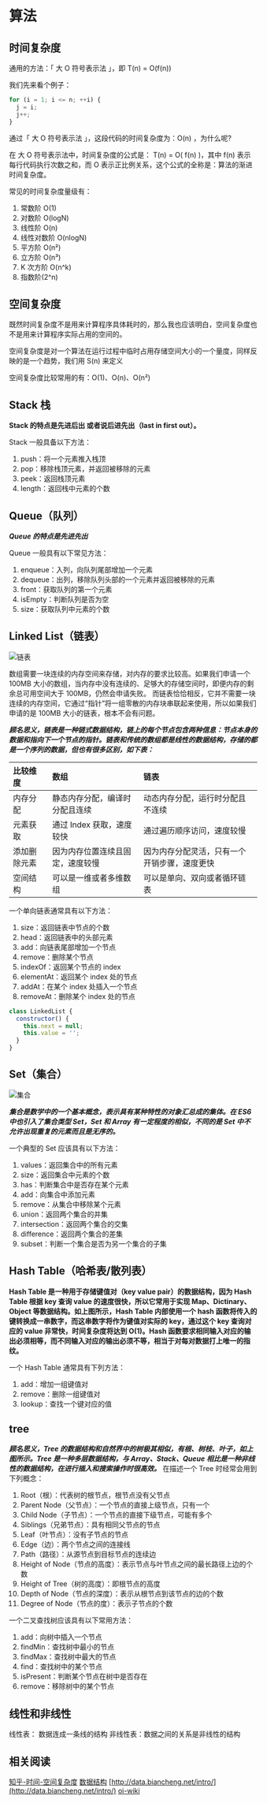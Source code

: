 # 算法

## 时间复杂度

通用的方法：「 大 O 符号表示法 」，即 T(n) = O(f(n))

我们先来看个例子：

```javascript
for (i = 1; i <= n; ++i) {
  j = i;
  j++;
}
```

通过「 大 O 符号表示法 」，这段代码的时间复杂度为：O(n) ，为什么呢?

在 大 O 符号表示法中，时间复杂度的公式是： T(n) = O( f(n) )，其中 f(n) 表示每行代码执行次数之和，而 O 表示正比例关系，这个公式的全称是：算法的渐进时间复杂度。

常见的时间复杂度量级有：

1. 常数阶 O(1)
2. 对数阶 O(logN)
3. 线性阶 O(n)
4. 线性对数阶 O(nlogN)
5. 平方阶 O(n²)
6. 立方阶 O(n³)
7. K 次方阶 O(n^k)
8. 指数阶(2^n)

## 空间复杂度

既然时间复杂度不是用来计算程序具体耗时的，那么我也应该明白，空间复杂度也不是用来计算程序实际占用的空间的。

空间复杂度是对一个算法在运行过程中临时占用存储空间大小的一个量度，同样反映的是一个趋势，我们用 S(n) 来定义

空间复杂度比较常用的有：O(1)、O(n)、O(n²)

## Stack 栈

**Stack 的特点是先进后出 或者说后进先出（last in first out）。**

Stack 一般具备以下方法：

1. push：将一个元素推入栈顶
2. pop：移除栈顶元素，并返回被移除的元素
3. peek：返回栈顶元素
4. length：返回栈中元素的个数

## Queue（队列）

**_Queue 的特点是先进先出_**

Queue 一般具有以下常见方法：

1. enqueue：入列，向队列尾部增加一个元素
2. dequeue：出列，移除队列头部的一个元素并返回被移除的元素
3. front：获取队列的第一个元素
4. isEmpty：判断队列是否为空
5. size：获取队列中元素的个数

## Linked List（链表）

![链表](https://waqll.oss-cn-qingdao.aliyuncs.com/blog/linkedList.png)

数组需要一块连续的内存空间来存储，对内存的要求比较高。如果我们申请一个 100MB 大小的数组，当内存中没有连续的、足够大的存储空间时，即便内存的剩余总可用空间大于 100MB，仍然会申请失败。
而链表恰恰相反，它并不需要一块连续的内存空间，它通过“指针”将一组零散的内存块串联起来使用，所以如果我们申请的是 100MB 大小的链表，根本不会有问题。

**_顾名思义，链表是一种链式数据结构，链上的每个节点包含两种信息：节点本身的数据和指向下一个节点的指针。链表和传统的数组都是线性的数据结构，存储的都是一个序列的数据，但也有很多区别，如下表：_**

| 比较维度     | 数组                             | 链表                                         |
| :----------- | :------------------------------- | :------------------------------------------- |
| 内存分配     | 静态内存分配，编译时分配且连续   | 动态内存分配，运行时分配且不连续             |
| 元素获取     | 通过 Index 获取，速度较快        | 通过遍历顺序访问，速度较慢                   |
| 添加删除元素 | 因为内存位置连续且固定，速度较慢 | 因为内存分配灵活，只有一个开销步骤，速度更快 |
| 空间结构     | 可以是一维或者多维数组           | 可以是单向、双向或者循环链表                 |

一个单向链表通常具有以下方法：

1. size：返回链表中节点的个数
2. head：返回链表中的头部元素
3. add：向链表尾部增加一个节点
4. remove：删除某个节点
5. indexOf：返回某个节点的 index
6. elementAt：返回某个 index 处的节点
7. addAt：在某个 index 处插入一个节点
8. removeAt：删除某个 index 处的节点

```javascript
class LinkedList {
  constructor() {
    this.next = null;
    this.value = '';
  }
}
```

## Set（集合）

![集合](https://waqll.oss-cn-qingdao.aliyuncs.com/blog/set.png)

**_集合是数学中的一个基本概念，表示具有某种特性的对象汇总成的集体。在 ES6 中也引入了集合类型 Set，Set 和 Array 有一定程度的相似，不同的是 Set 中不允许出现重复的元素而且是无序的。_**

一个典型的 Set 应该具有以下方法：

1. values：返回集合中的所有元素
2. size：返回集合中元素的个数
3. has：判断集合中是否存在某个元素
4. add：向集合中添加元素
5. remove：从集合中移除某个元素
6. union：返回两个集合的并集
7. intersection：返回两个集合的交集
8. difference：返回两个集合的差集
9. subset：判断一个集合是否为另一个集合的子集

## Hash Table（哈希表/散列表）

**Hash Table 是一种用于存储键值对（key value pair）的数据结构，因为 Hash Table 根据 key 查询 value 的速度很快，所以它常用于实现 Map、Dictinary、Object 等数据结构。如上图所示，Hash Table 内部使用一个 hash 函数将传入的键转换成一串数字，而这串数字将作为键值对实际的 key，通过这个 key 查询对应的 value 非常快，时间复杂度将达到 O(1)。Hash 函数要求相同输入对应的输出必须相等，而不同输入对应的输出必须不等，相当于对每对数据打上唯一的指纹。**

一个 Hash Table 通常具有下列方法：

1. add：增加一组键值对
2. remove：删除一组键值对
3. lookup：查找一个键对应的值

## tree

**_顾名思义，Tree 的数据结构和自然界中的树极其相似，有根、树枝、叶子，如上图所示。Tree 是一种多层数据结构，与 Array、Stack、Queue 相比是一种非线性的数据结构，在进行插入和搜索操作时很高效。_**
在描述一个 Tree 时经常会用到下列概念：

1. Root（根）：代表树的根节点，根节点没有父节点
2. Parent Node（父节点）：一个节点的直接上级节点，只有一个
3. Child Node（子节点）：一个节点的直接下级节点，可能有多个
4. Siblings（兄弟节点）：具有相同父节点的节点
5. Leaf（叶节点）：没有子节点的节点
6. Edge（边）：两个节点之间的连接线
7. Path（路径）：从源节点到目标节点的连续边
8. Height of Node（节点的高度）：表示节点与叶节点之间的最长路径上边的个数
9. Height of Tree（树的高度）：即根节点的高度
10. Depth of Node（节点的深度）：表示从根节点到该节点的边的个数
11. Degree of Node（节点的度）：表示子节点的个数

一个二叉查找树应该具有以下常用方法：

1. add：向树中插入一个节点
2. findMin：查找树中最小的节点
3. findMax：查找树中最大的节点
4. find：查找树中的某个节点
5. isPresent：判断某个节点在树中是否存在
6. remove：移除树中的某个节点

## 线性和非线性

线性表： 数据连成一条线的结构
非线性表：数据之间的关系是非线性的结构

## 相关阅读

[知乎-时间-空间复杂度](https://zhuanlan.zhihu.com/p/50479555)
[数据结构](https://mp.weixin.qq.com/s/mMDlxNhm8pc8lccH_8Baxw)
[http://data.biancheng.net/intro/](http://data.biancheng.net/intro/)
[oi-wiki](https://oi-wiki.org/ds/linked-list/)
